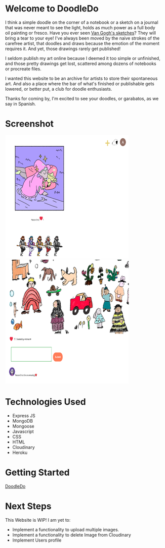 # Welcome to DoodleDo

I think a simple doodle on the corner of a notebook or a sketch on a journal that was never meant to see the light, holds as much power as a full body oil painting or fresco. Have you ever seen [Van Gogh's sketches](https://cdn.shopify.com/s/files/1/0520/1625/1049/files/Van_Gogh2_600x600.jpg?v=1615408585)? They will bring a tear to your eye! 
I've always been moved by the naive strokes of the carefree artist, that doodles and draws because the emotion of the moment requires it. And yet, those drawings rarely get published!

I seldom publish my art online because I deemed it too simple or unfinished, and those pretty drawings get lost, scattered among dozens of notebooks or procreate files.  

I wanted this website to be an archive for artists to store their spontaneous art. And also a place where the bar of what's finished or publishable gets lowered, or better put, a club for doodle enthusiasts. 

Thanks for coming by, I'm excited to see your doodles, or garabatos, as we say in Spanish.


# Screenshot

<img width="400" height="400" src="./public/images/DoodleDo-2.png">
<img width="400" height="400" src="./public/images/DoodleDo-1.png">

# Technologies Used

- Express JS
- MongoDB
- Mongoose
- Javascript
- CSS
- HTML
- Cloudinary
- Heroku

# Getting Started

[DoodleDo](https://doodledo-27d6a85751ae.herokuapp.com/)

# Next Steps
This Website is WIP! I am yet to:
- Implement a functionality to upload multiple images.
- Implement a functionality to delete Image from Cloudinary
- Implement Users profile
